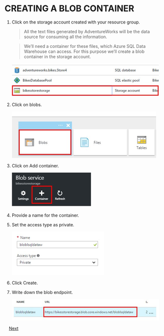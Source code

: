 # CREATING A BLOB CONTAINER

1.	Click on the storage account created with your resource group.	

    > All the text files generated by AdventureWorks will be the data source for consuming all the information. 

    > We’ll need a container for these files, which Azure SQL Data Warehouse can access. For this purpose we’ll create a blob container in the storage account.

    ![](img/image6.jpg)

1.	Click on blobs.	

    ![](img/image7.jpg)

1.	Click on Add container.

    ![](img/image8.jpg)

1.	Provide a name for the container.

1.	Set the access type as private.

    ![](img/image9.jpg)	

1.	Click Create.

1.	Write down the blob endpoint.

    ![](img/image10.jpg)	

 <a href="3.MoveSampleData.md">Next</a>  	


 

